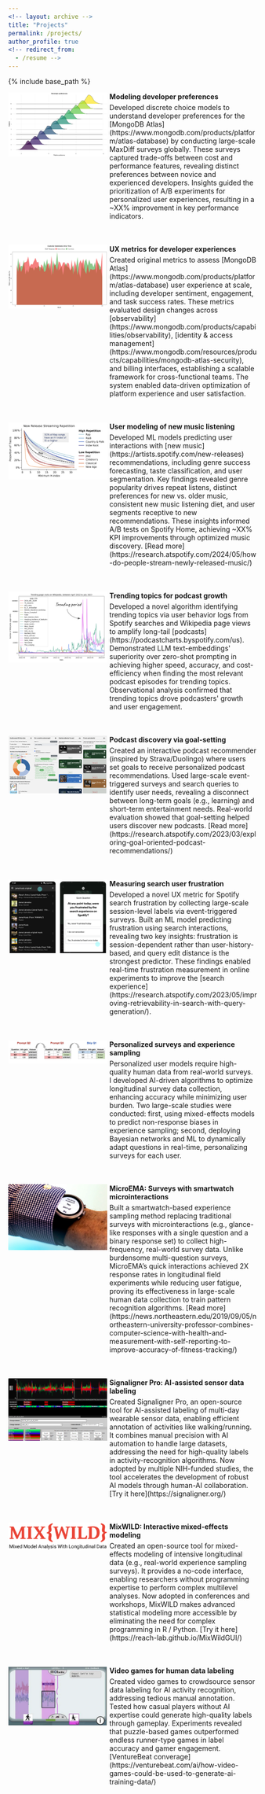 ```yaml
---
<!-- layout: archive -->
title: "Projects"
permalink: /projects/
author_profile: true
<!-- redirect_from:
  - /resume -->
---
```


{% include base_path %}


<div style="display: flex; flex-direction: column; gap: 50px;">
 
  <div style="display: flex; align-items: flex-start; gap: 5px;">
    <img src="/images/simple_ridge_v2.png" alt="Image 1" style="width: 40%; height: auto;">
    <div style="width: 60%; display: flex; flex-direction: column; gap: 5px;">
      <p markdown="1" style="margin: 0; font-weight: bold;">
        Modeling developer preferences
      </p>
      <p markdown="1" style="margin: 0;">
        Developed discrete choice models to understand developer preferences for the [MongoDB Atlas](https://www.mongodb.com/products/platform/atlas-database) by conducting large-scale MaxDiff surveys globally. These surveys captured trade-offs between cost and performance features, revealing distinct preferences between novice and experienced developers. Insights guided the prioritization of A/B experiments for personalized user experiences, resulting in a ~XX% improvement in key performance indicators.
      </p>
    </div>
  </div>
 
  <div style="display: flex; align-items: flex-start; gap: 5px;">
    <img src="/images/csat_sample_v2.png" alt="Image 2" style="width: 40%; height: auto;">
    <div style="width: 60%; display: flex; flex-direction: column; gap: 5px;">
      <p markdown="1" style="margin: 0; font-weight: bold;">
        UX metrics for developer experiences
      </p>
      <p markdown="1" style="margin: 0;">
        Created original metrics to assess [MongoDB Atlas](https://www.mongodb.com/products/platform/atlas-database) user experience at scale, including developer sentiment, engagement, and task success rates. These metrics evaluated design changes across [observability](https://www.mongodb.com/products/capabilities/observability), [identity & access management](https://www.mongodb.com/resources/products/capabilities/mongodb-atlas-security), and billing interfaces, establishing a scalable framework for cross-functional teams. The system enabled data-driven optimization of platform experience and user satisfaction.
      </p>
    </div>
  </div>

  <div style="display: flex; align-items: flex-start; gap: 5px;">
    <img src="/images/new_music.png" alt="Image 4" style="width: 40%; height: auto;">
    <div style="width: 60%; display: flex; flex-direction: column; gap: 5px;">
      <p markdown="1" style="margin: 0; font-weight: bold;">
        User modeling of new music listening
      </p>
      <p markdown="1" style="margin: 0;">
        Developed ML models predicting user interactions with [new music](https://artists.spotify.com/new-releases) recommendations, including genre success forecasting, taste classification, and user segmentation. Key findings revealed genre popularity drives repeat listens, distinct preferences for new vs. older music, consistent new music listening diet, and user segments receptive to new recommendations. These insights informed A/B tests on Spotify Home, achieving ~XX% KPI improvements through optimized music discovery. [Read more](https://research.atspotify.com/2024/05/how-do-people-stream-newly-released-music/)
      </p>
    </div>
  </div>
  
  <div style="display: flex; align-items: flex-start; gap: 5px;">
    <img src="/images/trending_plot_v2.png" alt="Image 3" style="width: 40%; height: auto;">
    <div style="width: 60%; display: flex; flex-direction: column; gap: 5px;">
      <p markdown="1" style="margin: 0; font-weight: bold;">
        Trending topics for podcast growth
      </p>
      <p markdown="1" style="margin: 0;">
        Developed a novel algorithm identifying trending topics via user behavior logs from Spotify searches and Wikipedia page views to amplify long-tail [podcasts](https://podcastcharts.byspotify.com/us). Demonstrated LLM text-embeddings' superiority over zero-shot prompting in achieving higher speed, accuracy, and cost-efficiency when finding the most relevant podcast episodes for trending topics. Observational analysis confirmed that trending topics drove podcasters' growth and user engagement.
      </p>
    </div>
  </div>

  
  <div style="display: flex; align-items: flex-start; gap: 5px;">
    <img src="/images/goals_screenshot.png" alt="Image 5" style="width: 40%; height: auto;">
    <div style="width: 60%; display: flex; flex-direction: column; gap: 5px;">
      <p markdown="1" style="margin: 0; font-weight: bold;">
        Podcast discovery via goal-setting
      </p>
      <p markdown="1" style="margin: 0;">
        Created an interactive podcast recommender (inspired by Strava/Duolingo) where users set goals to receive personalized podcast recommendations. Used large-scale event-triggered surveys and search queries to identify user needs, revealing a disconnect between long-term goals (e.g., learning) and short-term entertainment needs. Real-world evaluation showed that goal-setting helped users discover new podcasts. [Read more](https://research.atspotify.com/2023/03/exploring-goal-oriented-podcast-recommendations/)
      </p>
    </div>
  </div>

<div style="display: flex; align-items: flex-start; gap: 5px;">
    <img src="/images/search_frust.png" alt="Image 5" style="width: 40%; height: auto;">
    <div style="width: 60%; display: flex; flex-direction: column; gap: 5px;">
      <p markdown="1" style="margin: 0; font-weight: bold;">
        Measuring search user frustration
      </p>
      <p markdown="1" style="margin: 0;">
        Developed a novel UX metric for Spotify search frustration by collecting large-scale session-level labels via event-triggered surveys. Built an ML model predicting frustration using search interactions, revealing two key insights: frustration is session-dependent rather than user-history-based, and query edit distance is the strongest predictor. These findings enabled real-time frustration measurement in online experiments to improve the [search experience](https://research.atspotify.com/2023/05/improving-retrievability-in-search-with-query-generation/).
      </p>
    </div>
  </div>


  <div style="display: flex; align-items: flex-start; gap: 5px;">
    <img src="/images/Adaptive_ema.png" alt="Image 5" style="width: 40%; height: auto;">
    <div style="width: 60%; display: flex; flex-direction: column; gap: 5px;">
      <p markdown="1" style="margin: 0; font-weight: bold;">
        Personalized surveys and experience sampling
      </p>
      <p markdown="1" style="margin: 0;">
        Personalized user models require high-quality human data from real-world surveys. I developed AI-driven algorithms to optimize longitudinal survey data collection, enhancing accuracy while minimizing user burden. Two large-scale studies were conducted: first, using mixed-effects models to predict non-response biases in experience sampling; second, deploying Bayesian networks and ML to dynamically adapt questions in real-time, personalizing surveys for each user.
      </p>
    </div>
  </div>

  <div style="display: flex; align-items: flex-start; gap: 5px;">
    <img src="/images/uema_image.png" alt="Image 5" style="width: 40%; height: auto;">
    <div style="width: 60%; display: flex; flex-direction: column; gap: 5px;">
      <p markdown="1" style="margin: 0; font-weight: bold;">
        MicroEMA: Surveys with smartwatch microinteractions
      </p>
      <p markdown="1" style="margin: 0;">
        Built a smartwatch-based experience sampling method replacing traditional surveys with microinteractions (e.g., glance-like responses with a single question and a binary response set) to collect high-frequency, real-world survey data. Unlike burdensome multi-question surveys, MicroEMA’s quick interactions achieved 2X response rates in longitudinal field experiments while reducing user fatigue, proving its effectiveness in large-scale human data collection to train pattern recognition algorithms. [Read more](https://news.northeastern.edu/2019/09/05/northeastern-university-professor-combines-computer-science-with-health-and-measurement-with-self-reporting-to-improve-accuracy-of-fitness-tracking/)
      </p>
    </div>
  </div>

  <div style="display: flex; align-items: flex-start; gap: 5px;">
    <img src="/images/signaligner_pro.png" alt="Image 5" style="width: 40%; height: auto;">
    <div style="width: 60%; display: flex; flex-direction: column; gap: 5px;">
      <p markdown="1" style="margin: 0; font-weight: bold;">
        Signaligner Pro: AI-assisted sensor data labeling
      </p>
      <p markdown="1" style="margin: 0;">
        Created Signaligner Pro, an open-source tool for AI-assisted labeling of multi-day wearable sensor data, enabling efficient annotation of activities like walking/running. It combines manual precision with AI automation to handle large datasets, addressing the need for high-quality labels in activity-recognition algorithms. Now adopted by multiple NIH-funded studies, the tool accelerates the development of robust AI models through human-AI collaboration. [Try it here](https://signaligner.org/)
      </p>
    </div>
  </div>

  <div style="display: flex; align-items: flex-start; gap: 5px;">
    <img src="/images/mixwild_logo-red_large.png" alt="Image 5" style="width: 40%; height: auto;">
    <div style="width: 60%; display: flex; flex-direction: column; gap: 5px;">
      <p markdown="1" style="margin: 0; font-weight: bold;">
        MixWILD: Interactive mixed-effects modeling
      </p>
      <p markdown="1" style="margin: 0;">
        Created an open-source tool for mixed-effects modeling of intensive longitudinal data (e.g., real-world experience sampling surveys). It provides a no-code interface, enabling researchers without programming expertise to perform complex multilevel analyses. Now adopted in conferences and workshops, MixWILD makes advanced statistical modeling more accessible by eliminating the need for complex programming in R / Python. [Try it here](https://reach-lab.github.io/MixWildGUI/)
      </p>
    </div>
  </div>

  <div style="display: flex; align-items: flex-start; gap: 5px;">
    <img src="/images/mobots.png" alt="Image 5" style="width: 40%; height: auto;">
    <div style="width: 60%; display: flex; flex-direction: column; gap: 5px;">
      <p markdown="1" style="margin: 0; font-weight: bold;">
        Video games for human data labeling
      </p>
      <p markdown="1" style="margin: 0;">
        Created video games to crowdsource sensor data labeling for AI activity recognition, addressing tedious manual annotation. Tested how casual players without AI expertise could generate high-quality labels through gameplay. Experiments revealed that puzzle-based games outperformed endless runner-type games in label accuracy and gamer engagement. [VentureBeat converage](https://venturebeat.com/ai/how-video-games-could-be-used-to-generate-ai-training-data/)
      </p>
    </div>
  </div>
  
</div>



<!-- <div style="display: flex; flex-direction: row; gap: 20px;">

<div style="width: 20%;">
    <img src="/images/bio-photo-2.jpg" alt="Image 1" style="width: 100%; height: auto;">
    <img src="/images/bio-photo-2.jpg" alt="Image 2" style="width: 100%; height: auto;">
    <img src="/images/bio-photo-2.jpg" alt="Image 3" style="width: 100%; height: auto;">
    <img src="/images/bio-photo-2.jpg" alt="Image 4" style="width: 100%; height: auto;">
    <img src="/images/bio-photo-2.jpg" alt="Image 5" style="width: 100%; height: auto;">
</div>

<div style="width: 80%;">
    <p>Text 1</p>
    <p>Text 2</p>
    <p>Text 3</p>
    <p>Text 4</p>
    <p>Text 5</p>
</div> -->

